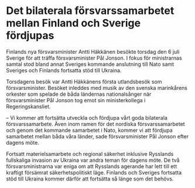 # Det bilaterala försvarssamarbetet mellan Finland och Sverige fördjupas

Finlands nya försvarsminister Antti Häkkänen besökte torsdag den 6 juli Sverige för att träffa försvarsminister Pål Jonson. I fokus för ministrarnas samtal stod bland annat Sveriges kommande anslutning till Nato samt Sveriges och Finlands fortsatta stöd till Ukraina.

Torsdagens besök var Antti Häkkänens första utlandsbesök som försvarsminister. Besöket inleddes med musik av den svenska marinkårens orkester som spelade de båda ländernas nationalsånger när försvarsminister Pål Jonson tog emot sin ministerkollega i Regeringskansliet.

– Vi kommer att fortsätta utveckla och fördjupa vårt goda bilaterala försvarssamarbete. Även inom ramen för det nordiska försvarssamarbetet och genom det kommande samarbetet i Nato, kommer vi att fördjupa samarbetet mellan båda våra länder, sade försvarsminister Pål Jonson efter dagens möte.

Fortsatt materielsamarbete och regional säkerhet inklusive Rysslands fullskaliga invasion av Ukraina var andra teman för dagens möte. De två försvarsministrarna var eniga om att Rysslands agerande har lett till ett kraftigt försämrat säkerhetspolitiskt läge. Finlands och Sveriges fortsatta stöd till Ukraina kommer därför att fortsätta så länge som det behövs.
